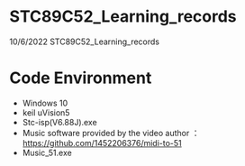 # STC89C52_Learning_records
10/6/2022 STC89C52_Learning_records

# Code Environment
* Windows 10
* keil uVision5
* Stc-isp(V6.88J).exe
* Music software provided by the video author ：https://github.com/1452206376/midi-to-51
* Music_51.exe
